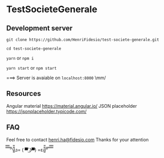 # TestSocieteGenerale

## Development server

`git clone https://github.com/HenriFidesio/test-societe-generale.git`

`cd test-societe-generale`

`yarn` or `npm i`

`yarn start` or `npm start`

===> Server is avaiable on `localhost:8000`  \mm/ 

## Resources
Angular material https://material.angular.io/
JSON placeholder https://jsonplaceholder.typicode.com/

## FAQ
Feel free to contact henri.ha@fidesio.com
Thanks for your attention

̿̿ ̿̿ ̿̿ ̿'̿'\̵͇̿̿\з= ( ▀ ͜͞ʖ▀) =ε/̵͇̿̿/’̿’̿ ̿ ̿̿ ̿̿ ̿̿
